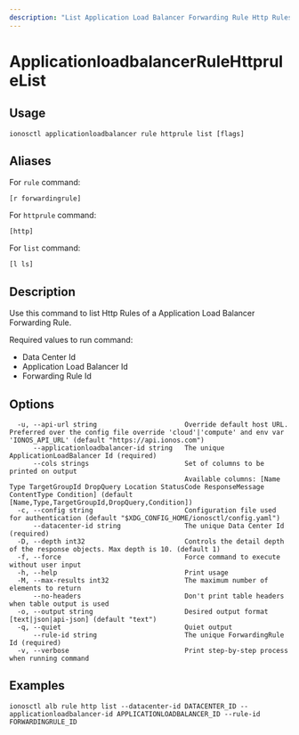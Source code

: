 ```yaml
---
description: "List Application Load Balancer Forwarding Rule Http Rules"
---
```


# ApplicationloadbalancerRuleHttpruleList

## Usage

```text
ionosctl applicationloadbalancer rule httprule list [flags]
```

## Aliases

For `rule` command:

```text
[r forwardingrule]
```

For `httprule` command:

```text
[http]
```

For `list` command:

```text
[l ls]
```

## Description

Use this command to list Http Rules of a Application Load Balancer Forwarding Rule.

Required values to run command:

* Data Center Id
* Application Load Balancer Id
* Forwarding Rule Id

## Options

```text
  -u, --api-url string                      Override default host URL. Preferred over the config file override 'cloud'|'compute' and env var 'IONOS_API_URL' (default "https://api.ionos.com")
      --applicationloadbalancer-id string   The unique ApplicationLoadBalancer Id (required)
      --cols strings                        Set of columns to be printed on output 
                                            Available columns: [Name Type TargetGroupId DropQuery Location StatusCode ResponseMessage ContentType Condition] (default [Name,Type,TargetGroupId,DropQuery,Condition])
  -c, --config string                       Configuration file used for authentication (default "$XDG_CONFIG_HOME/ionosctl/config.yaml")
      --datacenter-id string                The unique Data Center Id (required)
  -D, --depth int32                         Controls the detail depth of the response objects. Max depth is 10. (default 1)
  -f, --force                               Force command to execute without user input
  -h, --help                                Print usage
  -M, --max-results int32                   The maximum number of elements to return
      --no-headers                          Don't print table headers when table output is used
  -o, --output string                       Desired output format [text|json|api-json] (default "text")
  -q, --quiet                               Quiet output
      --rule-id string                      The unique ForwardingRule Id (required)
  -v, --verbose                             Print step-by-step process when running command
```

## Examples

```text
ionosctl alb rule http list --datacenter-id DATACENTER_ID --applicationloadbalancer-id APPLICATIONLOADBALANCER_ID --rule-id FORWARDINGRULE_ID
```

